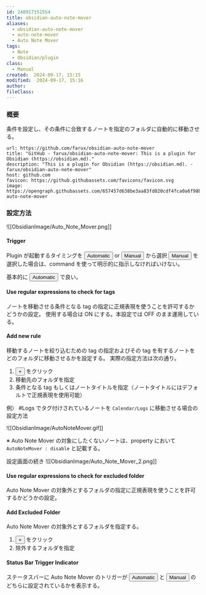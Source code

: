 ```yaml
---
id: 240917151554
title: obsidian-auto-note-mover
aliases:
  - obsidian-auto-note-mover
  - auto-note-mover
  - Auto Note Mover
tags:
  - Note
  - Obsidian/plugin
class:
  - Manual
created:  2024-09-17, 15:15
modified:  2024-09-17, 15:16
author: 
fileClass:
---
```

### 概要
条件を設定し、その条件に合致するノートを指定のフォルダに自動的に移動させる。

```cardlink
url: https://github.com/farux/obsidian-auto-note-mover
title: "GitHub - farux/obsidian-auto-note-mover: This is a plugin for Obsidian (https://obsidian.md)."
description: "This is a plugin for Obsidian (https://obsidian.md). - farux/obsidian-auto-note-mover"
host: github.com
favicon: https://github.githubassets.com/favicons/favicon.svg
image: https://opengraph.githubassets.com/657457d638be3aa83fd020cdf4fca0a6f98b23edc912e99c9316014c74f7e8a6/farux/obsidian-auto-note-mover
```

### 設定方法
![[ObsidianImage/Auto_Note_Mover.png]]

#### Trigger
Plugin が起動するタイミングを <button>Automatic</button> or <button>Manual</button> から選択
<button>Manual</button> を選択した場合は、command を使って明示的に指示しなければいけない。

基本的に <button>Automatic</button> で良い。

#### Use regular expressions to check for tags
ノートを移動させる条件となる tag の指定に正規表現を使うことを許可するかどうかの設定。
使用する場合は ON にする。本設定では OFF のまま運用している。

#### Add new rule
移動するノートを絞り込むための tag の指定およびその tag を有するノートをどのフォルダに移動させるかを設定する。
実際の指定方法は次の通り。

1. <button>+</button> をクリック
2. 移動先のフォルダを指定
3. 条件となる tag もしくはノートタイトルを指定（ノートタイトルにはデフォルトで正規表現を使用可能）

例） #Logs でタグ付けされているノートを `Calendar/Logs` に移動させる場合の設定方法

![[ObsidianImage/AutoNoteMover.gif]]

※ Auto Note Mover の対象にしたくないノートは、property において `AutoNoteMover : disable` と記載する。

設定画面の続き
![[ObsidianImage/Auto_Note_Mover_2.png]]

#### Use regular expressions to check for excluded folder
Auto Note Mover の対象外とするフォルダの指定に正規表現を使うことを許可するかどうかの設定。

#### Add Excluded Folder
Auto Note Mover の対象外とするフォルダを指定する。
1. <button>+</button> をクリック
2. 除外するフォルダを指定

#### Status Bar Trigger Indicator
ステータスバーに Auto Note Mover のトリガーが <button>Automatic</button> と <button>Manual</button> のどちらに設定されているかを表示する。
